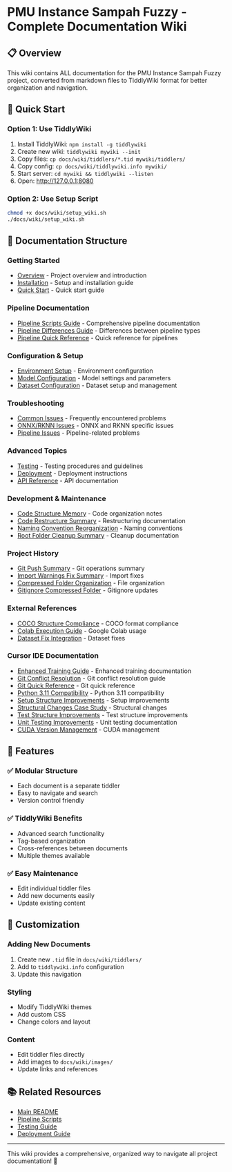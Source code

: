 # PMU Instance Sampah Fuzzy - Complete Documentation Wiki

## 📋 Overview

This wiki contains ALL documentation for the PMU Instance Sampah Fuzzy project, converted from markdown files to TiddlyWiki format for better organization and navigation.

## 🚀 Quick Start

### Option 1: Use TiddlyWiki
1. Install TiddlyWiki: `npm install -g tiddlywiki`
2. Create new wiki: `tiddlywiki mywiki --init`
3. Copy files: `cp docs/wiki/tiddlers/*.tid mywiki/tiddlers/`
4. Copy config: `cp docs/wiki/tiddlywiki.info mywiki/`
5. Start server: `cd mywiki && tiddlywiki --listen`
6. Open: http://127.0.0.1:8080

### Option 2: Use Setup Script
```bash
chmod +x docs/wiki/setup_wiki.sh
./docs/wiki/setup_wiki.sh
```

## 📁 Documentation Structure

### Getting Started
- [Overview](overview) - Project overview and introduction
- [Installation](installation) - Setup and installation guide
- [Quick Start](quick_start) - Quick start guide

### Pipeline Documentation
- [Pipeline Scripts Guide](pipeline_scripts_guide) - Comprehensive pipeline documentation
- [Pipeline Differences Guide](pipeline_differences_guide) - Differences between pipeline types
- [Pipeline Quick Reference](pipeline_quick_reference) - Quick reference for pipelines

### Configuration & Setup
- [Environment Setup](environment_setup) - Environment configuration
- [Model Configuration](model_configuration) - Model settings and parameters
- [Dataset Configuration](dataset_configuration) - Dataset setup and management

### Troubleshooting
- [Common Issues](common_issues) - Frequently encountered problems
- [ONNX/RKNN Issues](onnx_rknn_troubleshooting) - ONNX and RKNN specific issues
- [Pipeline Issues](pipeline_issues) - Pipeline-related problems

### Advanced Topics
- [Testing](testing_guide) - Testing procedures and guidelines
- [Deployment](deployment_guide) - Deployment instructions
- [API Reference](api_reference) - API documentation

### Development & Maintenance
- [Code Structure Memory](code_structure_memory) - Code organization notes
- [Code Restructure Summary](code_restructure_summary) - Restructuring documentation
- [Naming Convention Reorganization](naming_convention_reorganization) - Naming conventions
- [Root Folder Cleanup Summary](root_folder_cleanup_summary) - Cleanup documentation

### Project History
- [Git Push Summary](git_push_summary) - Git operations summary
- [Import Warnings Fix Summary](import_warnings_fix_summary) - Import fixes
- [Compressed Folder Organization](compressed_folder_organization) - File organization
- [Gitignore Compressed Folder](gitignore_compressed_folder) - Gitignore updates

### External References
- [COCO Structure Compliance](coco_structure_compliance) - COCO format compliance
- [Colab Execution Guide](colab_execution_guide) - Google Colab usage
- [Dataset Fix Integration](dataset_fix_integration) - Dataset fixes

### Cursor IDE Documentation
- [Enhanced Training Guide](enhanced_training_guide) - Enhanced training documentation
- [Git Conflict Resolution](git_conflict_resolution) - Git conflict resolution guide
- [Git Quick Reference](git_quick_reference) - Git quick reference
- [Python 3.11 Compatibility](python_311_compatibility) - Python 3.11 compatibility
- [Setup Structure Improvements](setup_structure_improvements) - Setup improvements
- [Structural Changes Case Study](structural_changes_case_study) - Structural changes
- [Test Structure Improvements](test_structure_improvements) - Test structure improvements
- [Unit Testing Improvements](unit_testing_improvements) - Unit testing documentation
- [CUDA Version Management](cuda_version_management) - CUDA management

## 🎯 Features

### ✅ Modular Structure
- Each document is a separate tiddler
- Easy to navigate and search
- Version control friendly

### ✅ TiddlyWiki Benefits
- Advanced search functionality
- Tag-based organization
- Cross-references between documents
- Multiple themes available

### ✅ Easy Maintenance
- Edit individual tiddler files
- Add new documents easily
- Update existing content

## 🔧 Customization

### Adding New Documents
1. Create new `.tid` file in `docs/wiki/tiddlers/`
2. Add to `tiddlywiki.info` configuration
3. Update this navigation

### Styling
- Modify TiddlyWiki themes
- Add custom CSS
- Change colors and layout

### Content
- Edit tiddler files directly
- Add images to `docs/wiki/images/`
- Update links and references

## 📚 Related Resources

- [Main README](../README.md)
- [Pipeline Scripts](../PIPELINE_SCRIPTS_GUIDE.md)
- [Testing Guide](../TESTING_GUIDE.md)
- [Deployment Guide](../DEPLOYMENT_GUIDE.md)

---

This wiki provides a comprehensive, organized way to navigate all project documentation! 🎉
